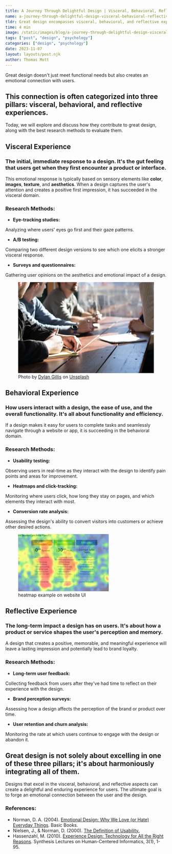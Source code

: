 ```yaml
---
title: A Journey Through Delightful Design | Visceral, Behavioral, Reflective
name: a-journey-through-delightful-design-visceral-behavioral-reflective
tldr: Great design encompasses visceral, behavioral, and reflective experiences. Visceral design elicits an immediate emotional response, behavioral design focuses on usability, and reflective design leaves a lasting impact. To create exceptional user experiences, designers must excel in all three areas, using specific research methods tailored to each dimension. Delightful designs forge an emotional connection with users, ensuring long-term success in the competitive design landscape.
time: 4 min
image: /static/images/blog/a-journey-through-delightful-design-visceral-behavioral-reflective/journey.webp
tags: ["post", "design", "psychology"]
categories: ["design", "psychology"]
date: 2023-11-07
layout: layouts/post.njk
author: Thomas Mott
---
```


Great design doesn't just meet functional needs but also creates an emotional connection with users.

## This connection is often categorized into three pillars: <span>visceral</span>, <span>behavioral</span>, and <span>reflective</span> experiences.

Today, we will explore and discuss how they contribute to great design, along with the best research methods to evaluate them.

## Visceral Experience

### The initial, immediate response to a design. It's the gut feeling that users get when they first encounter a product or interface.

This emotional response is typically based on sensory elements like **color**, **images**, **texture**, and **aesthetics**. When a design captures the user's attention and creates a positive first impression, it has succeeded in the visceral domain.

### Research Methods:

-   **Eye-tracking studies:**

Analyzing where users' eyes go first and their gaze patterns.

-   **A/B testing:**

Comparing two different design versions to see which one elicits a stronger visceral response.

-   **Surveys and questionnaires:**

Gathering user opinions on the aesthetics and emotional impact of a design.

<figure>
	<img class="case-img " src="/static/images/blog/a-journey-through-delightful-design-visceral-behavioral-reflective/user-interviews.webp" alt="people conducting user interviews at desk"  style="height: auto;">
	<figcaption>Photo by <a href="https://unsplash.com/@dylandgillis?utm_content=creditCopyText&utm_medium=referral&utm_source=unsplash">Dylan Gillis</a> on <a href="https://unsplash.com/photos/people-sitting-on-chair-in-front-of-table-while-holding-pens-during-daytime-KdeqA3aTnBY?utm_content=creditCopyText&utm_medium=referral&utm_source=unsplash">Unsplash</a>
  </figcaption>
</figure>

## Behavioral Experience

### How users interact with a design, the ease of use, and the overall functionality. It's all about functionality and efficiency.

If a design makes it easy for users to complete tasks and seamlessly navigate through a website or app, it is succeeding in the behavioral domain.

### Research Methods:

-   **Usability testing:**

Observing users in real-time as they interact with the design to identify pain points and areas for improvement.

-   **Heatmaps and click-tracking:**

Monitoring where users click, how long they stay on pages, and which elements they interact with most.

-   **Conversion rate analysis:**

Assessing the design's ability to convert visitors into customers or achieve other desired actions.

<figure>
	<img class="case-img " src="/static/images/blog/a-journey-through-delightful-design-visceral-behavioral-reflective/heatmap.webp" alt="samsung galaxy s-pen"  style="height: auto;">
	<figcaption>heatmap example on website UI</figcaption>
</figure>

## Reflective Experience

### The long-term impact a design has on users. It's about how a product or service shapes the user's perception and memory.

A design that creates a positive, memorable, and meaningful experience will leave a lasting impression and potentially lead to brand loyalty.

### Research Methods:

-   **Long-term user feedback:**

Collecting feedback from users after they've had time to reflect on their experience with the design.

-   **Brand perception surveys:**

Assessing how a design affects the perception of the brand or product over time.

-   **User retention and churn analysis:**

Monitoring the rate at which users continue to engage with the design or abandon it.

## <span>Great design</span> is not solely about excelling in one of these three pillars; it's about <span>harmoniously integrating all of them</span>.

Designs that excel in the visceral, behavioral, and reflective aspects can create a delightful and enduring experience for users. The ultimate goal is to forge an emotional connection between the user and the design.

### References:

-   Norman, D. A. (2004). [Emotional Design: Why We Love (or Hate) Everyday Things](https://www.nngroup.com/books/emotional-design/). Basic Books.
-   Nielsen, J., & Norman, D. (2000). [The Definition of Usability.](https://www.nngroup.com/articles/definition-usability/)
-   Hassenzahl, M. (2010). [Experience Design: Technology for All the Right Reasons](https://www.goodreads.com/book/show/8310047-experience-design). Synthesis Lectures on Human-Centered Informatics, 3(1), 1-95.
